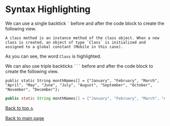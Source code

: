 # Syntax Highlighting

We can use a single backtick ``` ` ``` before and after the code block to create the following view.

```
A class method is an instance method of the class object. When a new class is created, an object of type `Class` is initialized and assigned to a global constant (Mobile in this case).
```

As you can see, the word `Class` is highlighted.

We can also use triple backticks ` ``` ` before and after the code block to create the following view.

```
public static String monthNames[] = {"January", "February", "March", "April", "May", "June", "July", "August", "September", "October", "November", "December"};
```

```java
public static String monthNames[] = {"January", "February", "March", "April", "May", "June", "July", "August", "September", "October", "November", "December"};
```

[Back to top :top:](https://github.com/shubanms/markdown-cheatsheet/blob/main/cheat%20sheet/syntaxhighlighting.MARKDOWN/#top)

[Back to main page](https://github.com/shubanms/markdown-cheatsheet)